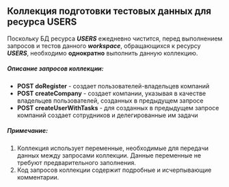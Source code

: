 ## **Коллекция подготовки тестовых данных для ресурса USERS**

Поскольку БД ресурса _**USERS**_ ежедневно чистится, перед выполнением запросов и тестов данного _**workspace**_, обращающихся к ресурсу _**USERS**_, необходимо **однократно** выполнить данную коллекцию.

##### _Описание запросов коллекции_:

- **POST doRegister** - создает пользователей-владельцев компаний
- **POST createCompany** - создает компании, указывая в качестве владельцев пользователей, созданных в предыдущем запросе
- **POST createUserWithTasks** - для созданных в предыдущем запросе компаний создает сотрудников и делегированные им задачи
    

##### Примечание:

1. Коллекция использует переменные, необходимые для передачи данных между запросами коллекции. Данные переменные не требуют предварительного заполнения.
2. Код запросов коллекции содержит подробные и исчерпывающие комментарии.